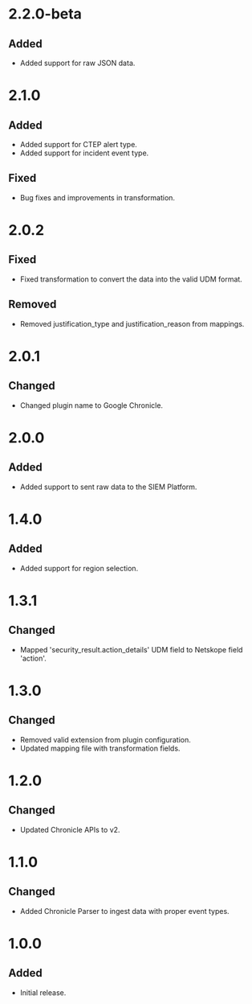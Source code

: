 # 2.2.0-beta
## Added
- Added support for raw JSON data.

# 2.1.0
## Added
- Added support for CTEP alert type.
- Added support for incident event type.

## Fixed
- Bug fixes and improvements in transformation.

# 2.0.2

## Fixed
- Fixed transformation to convert the data into the valid UDM format.

## Removed
- Removed justification_type and justification_reason from mappings.

# 2.0.1
## Changed
- Changed plugin name to Google Chronicle.

# 2.0.0
## Added
- Added support to sent raw data to the SIEM Platform.

# 1.4.0
## Added
- Added support for region selection.

# 1.3.1
## Changed
- Mapped 'security_result.action_details' UDM field to Netskope field 'action'.

# 1.3.0
## Changed
- Removed valid extension from plugin configuration.
- Updated mapping file with transformation fields.

# 1.2.0
## Changed
- Updated Chronicle APIs to v2.

# 1.1.0
## Changed
- Added Chronicle Parser to ingest data with proper event types.

# 1.0.0
## Added
- Initial release.